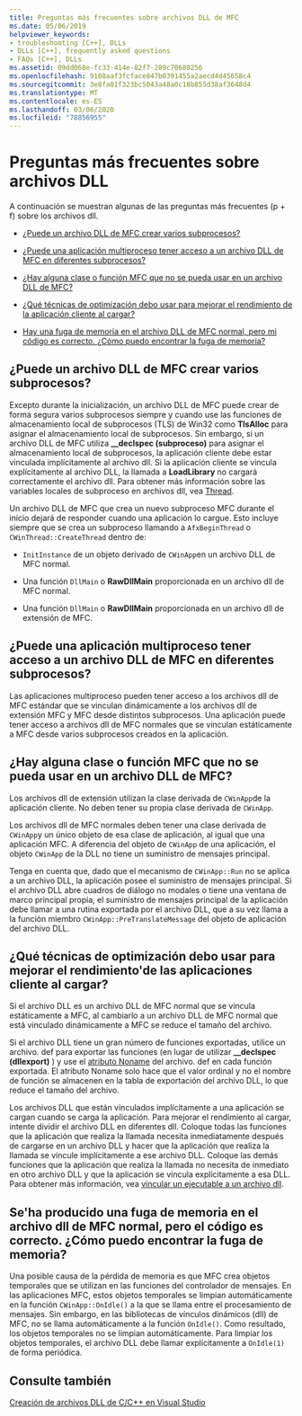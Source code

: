 ```yaml
---
title: Preguntas más frecuentes sobre archivos DLL de MFC
ms.date: 05/06/2019
helpviewer_keywords:
- troubleshooting [C++], DLLs
- DLLs [C++], frequently asked questions
- FAQs [C++], DLLs
ms.assetid: 09dd068e-fc33-414e-82f7-289c70680256
ms.openlocfilehash: 9108aaf3fcface847b0391455a2aecd4d45658c4
ms.sourcegitcommit: 3e8fa01f323bc5043a48a0c18b855d38af3648d4
ms.translationtype: MT
ms.contentlocale: es-ES
ms.lasthandoff: 03/06/2020
ms.locfileid: "78856955"
---
```

# <a name="dll-frequently-asked-questions"></a>Preguntas más frecuentes sobre archivos DLL

A continuación se muestran algunas de las preguntas más frecuentes (p + f) sobre los archivos dll.

- [¿Puede un archivo DLL de MFC crear varios subprocesos?](#mfc_multithreaded_1)

- [¿Puede una aplicación multiproceso tener acceso a un archivo DLL de MFC en diferentes subprocesos?](#mfc_multithreaded_2)

- [¿Hay alguna clase o función MFC que no se pueda usar en un archivo DLL de MFC?](#mfc_prohibited_classes)

- [¿Qué técnicas de optimización debo usar para mejorar el rendimiento de la aplicación cliente al cargar?](#mfc_optimization)

- [Hay una fuga de memoria en el archivo DLL de MFC normal, pero mi código es correcto. ¿Cómo puedo encontrar la fuga de memoria?](#memory_leak)

## <a name="mfc_multithreaded_1"></a>¿Puede un archivo DLL de MFC crear varios subprocesos?

Excepto durante la inicialización, un archivo DLL de MFC puede crear de forma segura varios subprocesos siempre y cuando use las funciones de almacenamiento local de subprocesos (TLS) de Win32 como **TlsAlloc** para asignar el almacenamiento local de subprocesos. Sin embargo, si un archivo DLL de MFC utiliza **__declspec (subproceso)** para asignar el almacenamiento local de subprocesos, la aplicación cliente debe estar vinculada implícitamente al archivo dll. Si la aplicación cliente se vincula explícitamente al archivo DLL, la llamada a **LoadLibrary** no cargará correctamente el archivo dll. Para obtener más información sobre las variables locales de subproceso en archivos dll, vea [Thread](../cpp/thread.md).

Un archivo DLL de MFC que crea un nuevo subproceso MFC durante el inicio dejará de responder cuando una aplicación lo cargue. Esto incluye siempre que se crea un subproceso llamando a `AfxBeginThread` o `CWinThread::CreateThread` dentro de:

- `InitInstance` de un objeto derivado de `CWinApp`en un archivo DLL de MFC normal.

- Una función `DllMain` o **RawDllMain** proporcionada en un archivo dll de MFC normal.

- Una función `DllMain` o **RawDllMain** proporcionada en un archivo dll de extensión de MFC.

## <a name="mfc_multithreaded_2"></a>¿Puede una aplicación multiproceso tener acceso a un archivo DLL de MFC en diferentes subprocesos?

Las aplicaciones multiproceso pueden tener acceso a los archivos dll de MFC estándar que se vinculan dinámicamente a los archivos dll de extensión MFC y MFC desde distintos subprocesos. Una aplicación puede tener acceso a archivos dll de MFC normales que se vinculan estáticamente a MFC desde varios subprocesos creados en la aplicación.

## <a name="mfc_prohibited_classes"></a>¿Hay alguna clase o función MFC que no se pueda usar en un archivo DLL de MFC?

Los archivos dll de extensión utilizan la clase derivada de `CWinApp`de la aplicación cliente. No deben tener su propia clase derivada de `CWinApp`.

Los archivos dll de MFC normales deben tener una clase derivada de `CWinApp`y un único objeto de esa clase de aplicación, al igual que una aplicación MFC. A diferencia del objeto de `CWinApp` de una aplicación, el objeto `CWinApp` de la DLL no tiene un suministro de mensajes principal.

Tenga en cuenta que, dado que el mecanismo de `CWinApp::Run` no se aplica a un archivo DLL, la aplicación posee el suministro de mensajes principal. Si el archivo DLL abre cuadros de diálogo no modales o tiene una ventana de marco principal propia, el suministro de mensajes principal de la aplicación debe llamar a una rutina exportada por el archivo DLL, que a su vez llama a la función miembro `CWinApp::PreTranslateMessage` del objeto de aplicación del archivo DLL.

## <a name="mfc_optimization"></a>¿Qué técnicas de optimización debo usar para mejorar el rendimiento&#39;de las aplicaciones cliente al cargar?

Si el archivo DLL es un archivo DLL de MFC normal que se vincula estáticamente a MFC, al cambiarlo a un archivo DLL de MFC normal que está vinculado dinámicamente a MFC se reduce el tamaño del archivo.

Si el archivo DLL tiene un gran número de funciones exportadas, utilice un archivo. def para exportar las funciones (en lugar de utilizar **__declspec (dllexport)** ) y use el [atributo Noname](exporting-functions-from-a-dll-by-ordinal-rather-than-by-name.md) del archivo. def en cada función exportada. El atributo Noname solo hace que el valor ordinal y no el nombre de función se almacenen en la tabla de exportación del archivo DLL, lo que reduce el tamaño del archivo.

Los archivos DLL que están vinculados implícitamente a una aplicación se cargan cuando se carga la aplicación. Para mejorar el rendimiento al cargar, intente dividir el archivo DLL en diferentes dll. Coloque todas las funciones que la aplicación que realiza la llamada necesita inmediatamente después de cargarse en un archivo DLL y hacer que la aplicación que realiza la llamada se vincule implícitamente a ese archivo DLL. Coloque las demás funciones que la aplicación que realiza la llamada no necesita de inmediato en otro archivo DLL y que la aplicación se vincula explícitamente a esa DLL. Para obtener más información, vea [vincular un ejecutable a un archivo dll](linking-an-executable-to-a-dll.md#determining-which-linking-method-to-use).

## <a name="memory_leak"></a>Se&#39;ha producido una fuga de memoria en el archivo dll de MFC normal, pero el código es correcto. ¿Cómo puedo encontrar la fuga de memoria?

Una posible causa de la pérdida de memoria es que MFC crea objetos temporales que se utilizan en las funciones del controlador de mensajes. En las aplicaciones MFC, estos objetos temporales se limpian automáticamente en la función `CWinApp::OnIdle()` a la que se llama entre el procesamiento de mensajes. Sin embargo, en las bibliotecas de vínculos dinámicos (dll) de MFC, no se llama automáticamente a la función `OnIdle()`. Como resultado, los objetos temporales no se limpian automáticamente. Para limpiar los objetos temporales, el archivo DLL debe llamar explícitamente a `OnIdle(1)` de forma periódica.

## <a name="see-also"></a>Consulte también

[Creación de archivos DLL de C/C++ en Visual Studio](dlls-in-visual-cpp.md)

